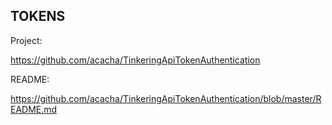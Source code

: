 TOKENS
------

Project:

https://github.com/acacha/TinkeringApiTokenAuthentication

README:

https://github.com/acacha/TinkeringApiTokenAuthentication/blob/master/README.md